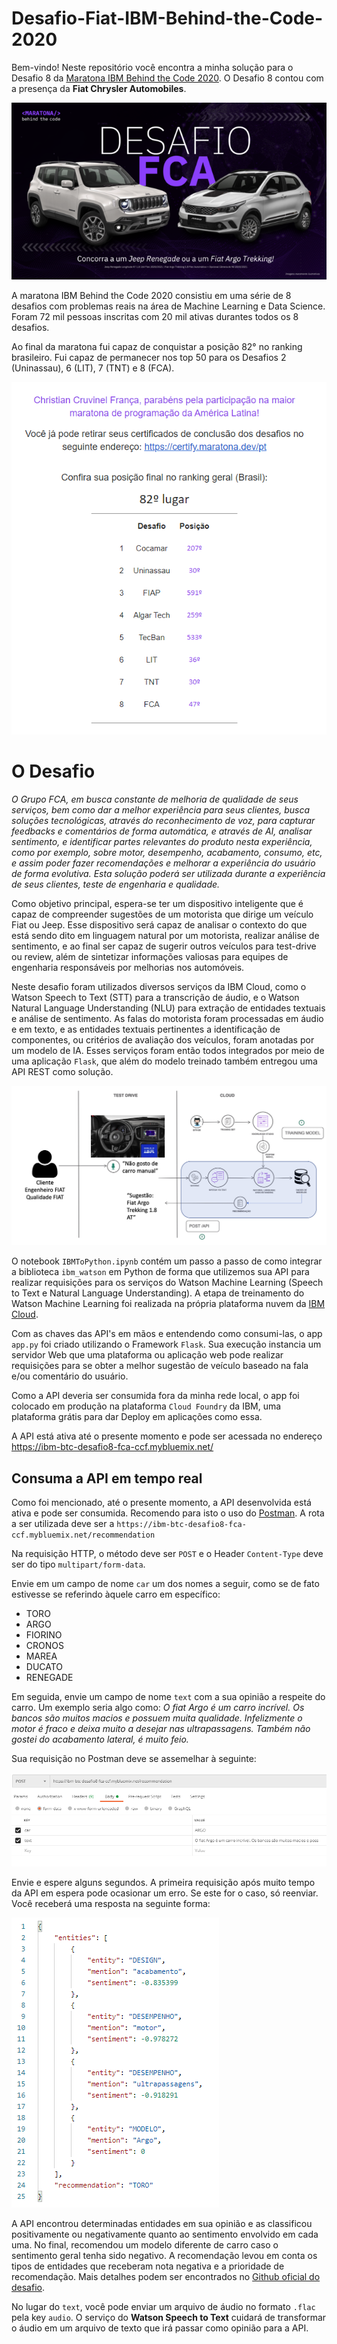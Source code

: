 # Desafio-Fiat-IBM-Behind-the-Code-2020

Bem-vindo! Neste repositório você encontra a minha solução para o Desafio 8 da [Maratona IBM Behind the Code 2020](https://maratona.dev/pt). O Desafio 8 contou com a presença da **Fiat Chrysler Automobiles**.

![alt text](https://github.com/ChristianCFranca/Desafio-Fiat-IBM-Behind-the-Code-2020/blob/main/git-images/carros.png?raw=true)
 
 A maratona IBM Behind the Code 2020 consistiu em uma série de 8 desafios com problemas reais na área de Machine Learning e Data Science. Foram 72 mil pessoas inscritas com 20 mil ativas durantes todos os 8 desafios.
 
 Ao final da maratona fui capaz de conquistar a posição 82° no ranking brasileiro. Fui capaz de permanecer nos top 50 para os Desafios 2 (Uninassau), 6 (LIT), 7 (TNT) e 8 (FCA).

![alt text](https://github.com/ChristianCFranca/Desafio-Fiat-IBM-Behind-the-Code-2020/blob/main/git-images/Ranking.PNG?raw=true)

# O Desafio

*O Grupo FCA, em busca constante de melhoria de qualidade de seus serviços, bem como dar a melhor experiência para seus clientes, busca soluções tecnológicas, através do reconhecimento de voz, para capturar feedbacks e comentários de forma automática, e através de AI, analisar sentimento, e identificar partes relevantes do produto nesta experiência, como por exemplo, sobre motor, desempenho, acabamento, consumo, etc, e assim poder fazer recomendações e melhorar a experiência do usuário de forma evolutiva. Esta solução poderá ser utilizada durante a experiência de seus clientes, teste de engenharia e qualidade.*

Como objetivo principal, espera-se ter um dispositivo inteligente que é capaz de compreender sugestões de um motorista que dirige um veículo Fiat ou Jeep. Esse dispositivo será capaz de analisar o contexto do que está sendo dito em linguagem natural por um motorista, realizar análise de sentimento, e ao final ser capaz de sugerir outros veículos para test-drive ou review, além de sintetizar informações valiosas para equipes de engenharia responsáveis por melhorias nos automóveis.

Neste desafio foram utilizados diversos serviços da IBM Cloud, como o Watson Speech to Text (STT) para a transcrição de áudio, e o Watson Natural Language Understanding (NLU) para extração de entidades textuais e análise de sentimento. As falas do motorista foram processadas em áudio e em texto, e as entidades textuais pertinentes a identificação de componentes, ou critérios de avaliação dos veículos, foram anotadas por um modelo de IA. Esses serviços foram então todos integrados por meio de uma aplicação `Flask`, que além do modelo treinado também entregou uma API REST como solução.

![alt text](https://github.com/ChristianCFranca/Desafio-Fiat-IBM-Behind-the-Code-2020/blob/main/git-images/arquitetura.png?raw=true)

O notebook `IBMToPython.ipynb` contém um passo a passo de como integrar a biblioteca `ibm_watson` em Python de forma que utilizemos sua API para realizar requisições para os serviços do Watson Machine Learning (Speech to Text e Natural Language Understanding). A etapa de treinamento do Watson Machine Learning foi realizada na própria plataforma nuvem da [IBM Cloud](https://cloud.ibm.com/).

Com as chaves das API's em mãos e entendendo como consumi-las, o app `app.py` foi criado utilizando o Framework `Flask`. Sua execução instancia um servidor Web que uma plataforma ou aplicação web pode realizar requisições para se obter a melhor sugestão de veículo baseado na fala e/ou comentário do usuário.

Como a API deveria ser consumida fora da minha rede local, o app foi colocado em produção na plataforma `Cloud Foundry` da IBM, uma plataforma grátis para dar Deploy em aplicações como essa.

A API está ativa até o presente momento e pode ser acessada no endereço https://ibm-btc-desafio8-fca-ccf.mybluemix.net/

## Consuma a API em tempo real

Como foi mencionado, até o presente momento, a API desenvolvida está ativa e pode ser consumida. Recomendo para isto o uso do [Postman](https://www.postman.com/). A rota a ser utilizada deve ser a `https://ibm-btc-desafio8-fca-ccf.mybluemix.net/recommendation`

Na requisição HTTP, o método deve ser `POST` e o Header `Content-Type` deve ser do tipo `multipart/form-data`.

Envie em um campo de nome `car` um dos nomes a seguir, como se de fato estivesse se referindo àquele carro em específico:

- TORO
- ARGO
- FIORINO
- CRONOS
- MAREA
- DUCATO
- RENEGADE

Em seguida, envie um campo de nome `text` com a sua opinião a respeite do carro. Um exemplo seria algo como:
*O fiat Argo é um carro incrível. Os bancos são muitos macios e possuem muita qualidade. Infelizmente o motor é fraco e deixa muito a desejar nas ultrapassagens. Também não gostei do acabamento lateral, é muito feio.*

Sua requisição no Postman deve se assemelhar à seguinte:

![alt text](https://github.com/ChristianCFranca/Desafio-Fiat-IBM-Behind-the-Code-2020/blob/main/git-images/PostmanReq.PNG?raw=true)

Envie e espere alguns segundos. A primeira requisição após muito tempo da API em espera pode ocasionar um erro. Se este for o caso, só reenviar. Você receberá uma resposta na seguinte forma:

![alt text](https://github.com/ChristianCFranca/Desafio-Fiat-IBM-Behind-the-Code-2020/blob/main/git-images/Response.PNG?raw=true)

A API encontrou determinadas entidades em sua opinião e as classificou positivamente ou negativamente quanto ao sentimento envolvido em cada uma. No final, recomendou um modelo diferente de carro caso o sentimento geral tenha sido negativo. A recomendação levou em conta os tipos de entidades que receberam nota negativa e a prioridade de recomendação. Mais detalhes podem ser encontrados no [Github oficial do desafio](https://github.com/maratonadev-br/desafio-8-2020).

No lugar do `text`, você pode enviar um arquivo de áudio no formato `.flac` pela key `audio`. O serviço do **Watson Speech to Text** cuidará de transformar o áudio em um arquivo de texto que irá passar como opinião para a API.
